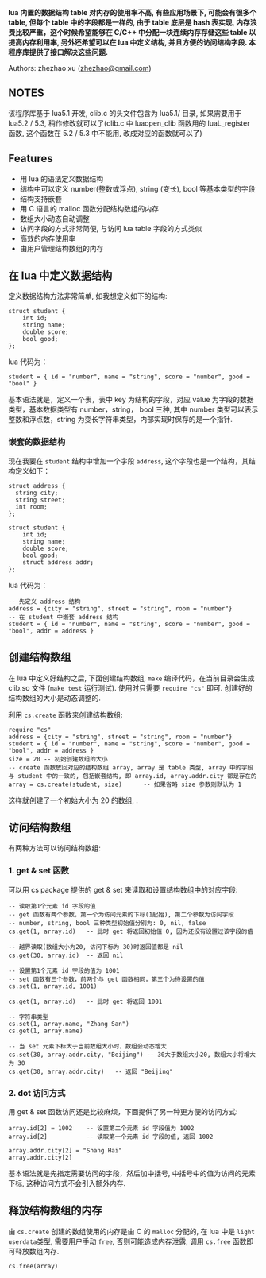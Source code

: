 **lua 内置的数据结构 table 对内存的使用率不高, 有些应用场景下, 可能会有很多个 table, 但每个 table 中的字段都是一样的, 由于 table 底层是 hash 表实现, 内存浪费比较严重，这个时候希望能够在 C/C++ 中分配一块连续内存存储这些 table 以提高内存利用率, 另外还希望可以在 lua 中定义结构, 并且方便的访问结构字段. 本程序库提供了接口解决这些问题.**

Authors: zhezhao xu (zhezhao@gmail.com)

NOTES
-----


该程序库基于 lua5.1 开发, clib.c 的头文件包含为 lua5.1/ 目录, 如果需要用于 lua5.2 / 5.3, 稍作修改就可以了(clib.c 中 luaopen_clib 函数用的 luaL_register 函数, 这个函数在 5.2 / 5.3 中不能用, 改成对应的函数就可以了)



Features
-----
  * 用 lua 的语法定义数据结构
  * 结构中可以定义 number(整数或浮点), string (变长), bool 等基本类型的字段
  * 结构支持嵌套
  * 用 C 语言的 malloc 函数分配结构数组的内存 
  * 数组大小动态自动调整
  * 访问字段的方式非常简便, 与访问 lua table 字段的方式类似
  * 高效的内存使用率
  * 由用户管理结构数组的内存





在 lua 中定义数据结构
-----


定义数据结构方法非常简单, 如我想定义如下的结构:

  ```
  struct student {
	  int id;
	  string name;
	  double score;
	  bool good;
  };
  ```

lua 代码为：

  ```
  student = { id = "number", name = "string", score = "number", good = "bool" }
  ```

基本语法就是，定义一个表，表中 key 为结构的字段，对应 value 为字段的数据类型，基本数据类型有 number，string， bool 三种, 其中 number 类型可以表示整数和浮点数，string 为变长字符串类型，内部实现时保存的是一个指针.




### 嵌套的数据结构
现在我要在 `student` 结构中增加一个字段 `address`, 这个字段也是一个结构，其结构定义如下：

  ```
  struct address {
	string city;
	string street;
	int room;
  };

  struct student {
	  int id;
	  string name;
	  double score;
	  bool good;
	  struct address addr;
  };
  ```

lua 代码为：

  ```
  -- 先定义 address 结构
  address = {city = "string", street = "string", room = "number"}
  -- 在 student 中嵌套 address 结构
  student = { id = "number", name = "string", score = "number", good = "bool", addr = address }
  ```


创建结构数组
-----

在 lua 中定义好结构之后, 下面创建结构数组, `make` 编译代码，在当前目录会生成 clib.so 文件 (`make test` 运行测试). 使用时只需要 `require "cs"` 即可. 创建好的结构数组的大小是动态调整的.

利用 `cs.create` 函数来创建结构数组:
  ```
  require "cs"
  address = {city = "string", street = "string", room = "number"}
  student = { id = "number", name = "string", score = "number", good = "bool", addr = address }
  size = 20 -- 初始创建数组的大小
  -- create 函数放回对应的结构数组 array, array 是 table 类型, array 中的字段与 student 中的一致的, 包括嵌套结构, 即 array.id, array.addr.city 都是存在的
  array = cs.create(student, size)		-- 如果省略 size 参数则默认为 1
  ```
这样就创建了一个初始大小为 20 的数组, .


访问结构数组
------

有两种方法可以访问结构数组:

### 1. get & set 函数
可以用 cs package 提供的 get & set 来读取和设置结构数组中的对应字段:
  ```
  -- 读取第1个元素 id 字段的值
  -- get 函数有两个参数，第一个为访问元素的下标(1起始), 第二个参数为访问字段
  -- number, string, bool 三种类型初始值分别为: 0, nil, false
  cs.get(1, array.id)	-- 此时 get 将返回初始值 0, 因为还没有设置过该字段的值

  -- 越界读取(数组大小为20, 访问下标为 30)时返回值都是 nil
  cs.get(30, array.id)	-- 返回 nil

  -- 设置第1个元素 id 字段的值为 1001
  -- set 函数有三个参数，前两个与 get 函数相同，第三个为待设置的值
  cs.set(1, array.id, 1001)

  cs.get(1, array.id)	-- 此时 get 将返回 1001

  -- 字符串类型
  cs.set(1, array.name, "Zhang San")
  cs.get(1, array.name)

  -- 当 set 元素下标大于当前数组大小时，数组会动态增大
  cs.set(30, array.addr.city, "Beijing") -- 30大于数组大小20, 数组大小将增大为 30
  cs.get(30, array.addr.city)	-- 返回 "Beijing"
  ```

### 2. dot 访问方式
用 get & set 函数访问还是比较麻烦，下面提供了另一种更方便的访问方式:
  ```
  array.id[2] = 1002	-- 设置第二个元素 id 字段值为 1002
  array.id[2] 			-- 读取第一个元素 id 字段的值, 返回 1002

  array.addr.city[2] = "Shang Hai"
  array.addr.city[2]
  ```

基本语法就是先指定需要访问的字段，然后加中括号, 中括号中的值为访问的元素下标, 这种访问方式不会引入额外内存.


释放结构数组的内存
------
由 `cs.create` 创建的数组使用的内存是由 C 的 `malloc` 分配的, 在 lua 中是 `light userdata`类型, 需要用户手动 `free`, 否则可能造成内存泄露, 调用 `cs.free` 函数即可释放数组内存.

  ```
  cs.free(array)
  ```
